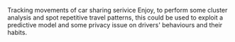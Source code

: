 Tracking movements of car sharing serivice Enjoy, to perform some cluster analysis and spot repetitive travel patterns, this could be used to exploit a predictive model and some privacy issue on drivers' behaviours and their habits.
